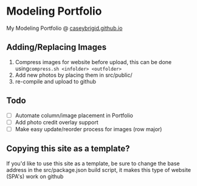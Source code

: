# Modeling Portfolio

My Modeling Portfolio @ [caseybrigid.github.io](https://caseybrigid.github.io)

## Adding/Replacing Images
1. Compress images for website before upload, this can be done using`compress.sh <infolder> <outfolder>`
2. Add new photos by placing them in src/public/<foldername>
3. re-compile and upload to github

## Todo
- [ ] Automate column/image placement in Portfolio
- [ ] Add photo credit overlay support
- [ ] Make easy update/reorder process for images (row major)

## Copying this site as a template?
If you'd like to use this site as a template, be sure to change the base address in the src/package.json build script, it makes this type of website (SPA's) work on github


